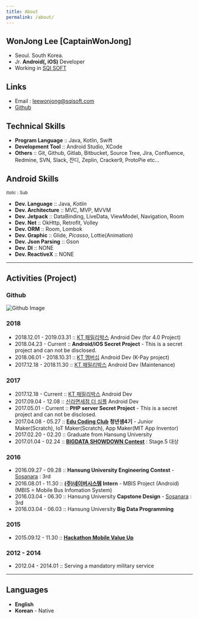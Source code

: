```yaml
---
title: About
permalink: /about/
---
```


## WonJong Lee [CaptainWonJong]
- Seoul. South Korea.
- Jr. **Android(, iOS)** Developer
- Working in [SQI SOFT](http://www.sqisoft.com)

## Links
- Email : leewonjong@sqisoft.com
- [Github](https://github.com/CaptainWonJong)

## Technical Skills
- **Program Language** :: Java, Kotlin, Swift
- **Development Tool** :: Android Studio, XCode
- **Others** :: Git, Github, Gitlab, Bitbucket, Source Tree, Jira, Confluence, Redmine, SVN, Slack, 잔디, Zeplin, Cracker9, ProtoPie etc...

## Android Skills
<small>*Italic* : Sub</small>  

- **Dev. Language** :: Java, *Kotlin*  
- **Dev. Architecture** :: MVC, MVP, MVVM  
- **Dev. Jetpack** :: DataBinding, LiveData, ViewModel, Navigation, Room  
- **Dev. Net** :: OkHttp, Retrofit, Volley  
- **Dev. ORM** :: Room, Lombok  
- **Dev. Graphic** :: Glide, *Picasso*, Lottie(Animation)    
- **Dev. Json Parsing** :: Gson  
- **Dev. DI** :: NONE  
- **Dev. ReactiveX** :: NONE  
-------

## Activities (Project)
### Github
![Github Image](https://ghchart.rshah.org/CaptainWonJong)
### 2018
- 2018.12.01 - 2019.03.31 :: [KT 패밀리박스](https://play.google.com/store/apps/details?id=com.kt.ollehfamilybox) Android Dev (for 4.0 Project)  
- 2018.04.23 - Current :: **Android/iOS Secret Project** - This is a secret project and can not be disclosed.  
- 2018.06.01 - 2018.10.31 :: [KT 멤버십](https://play.google.com/store/apps/details?id=com.olleh.android.oc2&hl=ko) Android Dev (K-Pay project)  
- 2017.12.18 - 2018.11.30 :: [KT 패밀리박스](https://play.google.com/store/apps/details?id=com.kt.ollehfamilybox) Android Dev (Maintenance)  

### 2017
- 2017.12.18 - Current :: [KT 패밀리박스](https://play.google.com/store/apps/details?id=com.kt.ollehfamilybox) Android Dev
- 2017.09.04 - 12.08 :: [신라면세점 더 심플](https://play.google.com/store/apps/details?id=com.shilladfs.silverdfs) Android Dev
- 2017.05.01 - Current :: **PHP server Secret Project** - This is a secret project and can not be disclosed.
- 2017.04.08 - 05.27 :: **[Edu Coding Club](http://codingclubs.org/) 청년샘4기** - Junior Maker(Scratch), IoT Maker(Scratch), App Maker(MIT App Inventor) 
- 2017.02.20 - 02.20 :: Graduate from Hansung University
- 2017.01.04 - 02.24 :: **[BIGDATA SHOWDOWN Contest](https://www.facebook.com/events/1110908069018193/)** : Stage.5 대상

### 2016
- 2016.09.27 - 09.28 :: **Hansung University Engineering Contest** - [Sosanara](https://github.com/sosanara) : 3rd
- 2016.08.01 - 11.30 :: **[(주)네이버시스템](http://www.neighbor21.co.kr/) Intern** - MBIS Project (Android) (MBIS = Mobile Bus Infomation System)
- 2016.03.04 - 06.30 :: Hansung University **Capstone Design** - [Sosanara](https://github.com/sosanara) : 3rd
- 2016.03.04 - 06.03 :: Hansung University **Big Data Programming**

### 2015
- 2015.09.12 - 11.30 :: **[Hackathon Mobile Value Up](https://moibavalueup.modoo.at/)**

### 2012 - 2014
- 2012.04 - 2014.01 :: Serving a mandatory military service

-------

## Languages
- **English**
- **Korean** - Native
